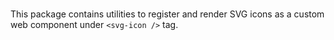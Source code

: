 # <svg-icon />

This package contains utilities to register and render SVG icons as a custom web component under `<svg-icon />` tag.
